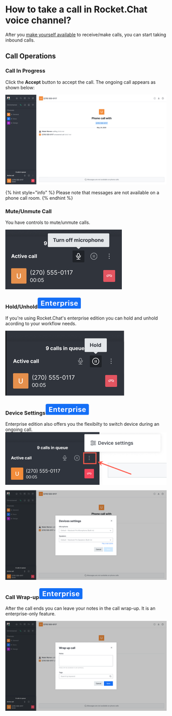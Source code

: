 # How to take a call in Rocket.Chat voice channel?

After you [make yourself available](../../rocket.chat-call-center/call-center-agent-guides/broken-reference/) to receive/make calls, you can start taking inbound calls.

## **Call Operations**

### **Call In Progress**

Click the **Accept** button to accept the call. The ongoing call appears as shown below:

![Ongoing call](<../../../.gitbook/assets/Ongoing Call.png>)

{% hint style="info" %}
Please note that messages are not available on a phone call room.
{% endhint %}

### Mute/Unmute Call

You have controls to mute/unmute calls.

![Mute/Unmute ](../../../.gitbook/assets/Muteunmute.png)

### Hold/Unhold![](<../../../.gitbook/assets/enterprise blue.png>)

If you're using Rocket.Chat's enterprise edition you can hold and unhold acording to your workflow needs.

![Hold/Unhold](<../../../.gitbook/assets/image (3).png>)

### Device Settings![](<../../../.gitbook/assets/enterprise blue.png>)

Enterprise edition also offers you the flexibilty to switch device during an ongoing call.![](<../../../.gitbook/assets/device settings button.png>)

![Device settings](<../../../.gitbook/assets/device settings.png>)

### Call Wrap-up![](<../../../.gitbook/assets/enterprise blue.png>)

After the call ends you can leave your notes in the call wrap-up. It is an enterprise-only feature.

![Call wrap-up](<../../../.gitbook/assets/all wrap-up.png>)
